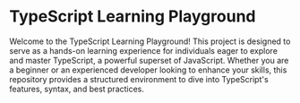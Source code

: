 # TypeScript Learning Playground

Welcome to the TypeScript Learning Playground! This project is designed to serve as a hands-on learning experience for individuals eager to explore and master TypeScript, a powerful superset of JavaScript. Whether you are a beginner or an experienced developer looking to enhance your skills, this repository provides a structured environment to dive into TypeScript's features, syntax, and best practices.